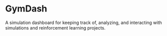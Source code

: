 # GymDash
A simulation dashboard for keeping track of, analyzing, and interacting with simulations and reinforcement learning projects.
